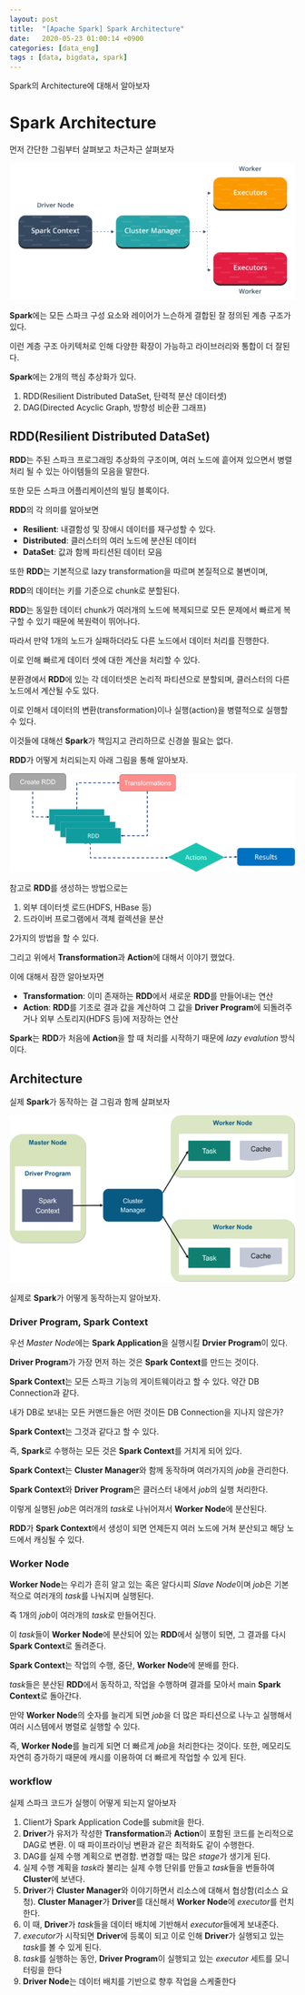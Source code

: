 ```yaml
---
layout: post
title:  "[Apache Spark] Spark Architecture"
date:   2020-05-23 01:00:14 +0900
categories: [data_eng]
tags : [data, bigdata, spark]
---
```

Spark의 Architecture에 대해서 알아보자

<!--more-->

# Spark Architecture
먼저 간단한 그림부터 살펴보고 차근차근 살펴보자

![Spark Architecture Overview](/files/spark-architecture.png)

**Spark**에는 모든 스파크 구성 요소와 레이어가 느슨하게 결합된 잘 정의된 계층 구조가 있다.

이런 계층 구조 아키텍처로 인해 다양한 확장이 가능하고 라이브러리와 통합이 더 잘된다.

**Spark**에는 2개의 핵심 추상화가 있다.

1. RDD(Resilient Distributed DataSet, 탄력적 분산 데이터셋)
1. DAG(Directed Acyclic Graph, 방향성 비순환 그래프)


## RDD(Resilient Distributed DataSet)
**RDD**는 주된 스파크 프로그래밍 추상화의 구조이며, 여러 노드에 흩어져 있으면서 병렬처리 될 수 있는 아이템들의 모음을 말한다.

또한 모든 스파크 어플리케이션의 빌딩 블록이다.

**RDD**의 각 의미를 알아보면

- **Resilient**: 내결함성 및 장애시 데이터를 재구성할 수 있다.
- **Distributed**: 클러스터의 여러 노드에 분산된 데이터
- **DataSet**: 값과 함께 파티션된 데이터 모음

또한 **RDD**는 기본적으로 lazy transformation을 따르며 본질적으로 불변이며,

**RDD**의 데이터는 키를 기준으로 chunk로 분할된다.

**RDD**는 동일한 데이터 chunk가 여러개의 노드에 복제되므로 모든 문제에서 빠르게 복구할 수 있기 때문에 복원력이 뛰어나다.

따라서 만약 1개의 노드가 실패하더라도 다른 노드에서 데이터 처리를 진행한다.

이로 인해 빠르게 데이터 셋에 대한 계산을 처리할 수 있다.

분환경에서 **RDD**에 있는 각 데이터셋은 논리적 파티션으로 분할되며, 클러스터의 다른 노드에서 계산될 수도 있다.

이로 인해서 데이터의 변환(transformation)이나 실행(action)을 병렬적으로 실행할 수 있다.

이것들에 대해선 **Spark**가 책임지고 관리하므로 신경쓸 필요는 없다.

**RDD**가 어떻게 처리되는지 아래 그림을 통해 알아보자.

![RDD Workflow](/files/rdd-workflow.png)

참고로 **RDD**를 생성하는 방법으로는

1. 외부 데이터셋 로드(HDFS, HBase 등)
1. 드라이버 프로그램에서 객체 컬렉션을 분산

2가지의 방법을 할 수 있다.

그리고 위에서 **Transformation**과 **Action**에 대해서 이야기 했었다.

이에 대해서 잠깐 알아보자면

- **Transformation**: 이미 존재하는 **RDD**에서 새로운 **RDD**를 만들어내는 연산
- **Action**: **RDD**를 기초로 결과 값을 계산하여 그 값을 **Driver Program**에 되돌려주거나 외부 스토리지(HDFS 등)에 저장하는 연산

**Spark**는 **RDD**가 처음에 **Action**을 할 때 처리를 시작하기 때문에 *lazy evalution* 방식이다.

## Architecture
실제 **Spark**가 동작하는 걸 그림과 함께 살펴보자

![Spark Architecture](/files/working-spark-architecture.png)

실제로 **Spark**가 어떻게 동작하는지 알아보자.

### Driver Program, Spark Context

우선 *Master Node*에는 **Spark Application**을 실행시킬 **Drvier Program**이 있다.

**Driver Program**가 가장 먼저 하는 것은 **Spark Context**를 만드는 것이다.

**Spark Context**는 모든 스파크 기능의 게이트웨이라고 할 수 있다. 약간 DB Connection과 같다.

내가 DB로 보내는 모든 커맨드들은 어떤 것이든 DB Connection을 지나지 않은가?

**Spark Context**는 그것과 같다고 할 수 있다.

즉, **Spark**로 수행하는 모든 것은 **Spark Context**를 거치게 되어 있다.

**Spark Context**는 **Cluster Manager**와 함께 동작하며 여러가지의 *job*을 관리한다.

**Spark Context**와 **Driver Program**은 클러스터 내에서 *job*의 실행 처리한다.

이렇게 실행된 *job*은 여러개의 *task*로 나뉘어져서 **Worker Node**에 분산된다.

**RDD**가 **Spark Context**에서 생성이 되면 언제든지 여러 노드에 거쳐 분산되고 해당 노드에서 캐싱될 수 있다.

### Worker Node
**Worker Node**는 우리가 흔히 알고 있는 혹은 알다시피 *Slave Node*이며 *job*은 기본적으로 여러개의 *task*를 나눠지며 실행된다.

즉 1개의 *job*이 여러개의 *task*로 만들어진다.

이 *task*들이 **Worker Node**에 분산되어 있는 **RDD**에서 실행이 되면, 그 결과를 다시 **Spark Context**로 돌려준다.

**Spark Context**는 작업의 수행, 중단, **Worker Node**에 분배를 한다.

*task*들은 분산된 **RDD**에서 동작하고, 작업을 수행하며 결과를 모아서 main **Spark Context**로 돌아간다.

만약 **Worker Node**의 숫자를 늘리게 되면 *job*을 더 많은 파티션으로 나누고 실행해서 여러 시스템에서 병렬로 실행할 수 있다.

즉, **Worker Node**를 늘리게 되면 더 빠르게 *job*을 처리한다는 것이다. 또한, 메모리도 자연히 증가하기 때문에 캐시를 이용하여 더 빠르게 작업할 수 있게 된다.

### workflow
실제 스파크 코드가 실행이 어떻게 되는지 알아보자

1. Client가 Spark Application Code를 submit을 한다.
1. **Driver**가 유저가 작성한 **Transformation**과 **Action**이 포함된 코드를 논리적으로 DAG로 변환. 이 때 파이프라이닝 변환과 같은 최적화도 같이 수행한다.
1. DAG를 실제 수행 계획으로 변경함. 변경할 때는 많은 *stage*가 생기게 된다.
1. 실제 수행 계획을 *task*라 불리는 실제 수행 단위를 만들고 *task*들을 번들하여 **Cluster**에 보낸다.
1. **Driver**가 **Cluster Manager**와 이야기하면서 리소스에 대해서 협상함(리소스 요청). **Cluster Manager**가 **Driver**를 대신해서 **Worker Node**에 *executor*를 런치한다.
1. 이 때, **Driver**가 *task*들을 데이터 배치에 기반해서 *executor*들에게 보내준다.
1. *executor*가 시작되면 **Driver**에 등록이 되고 이로 인해 **Driver**가 실행되고 있는 *task*를 볼 수 있게 된다.
1. *task*를 실행하는 동안, **Driver Program**이 실행되고 있는 *executor* 세트를 모니터링을 한다
1. **Driver Node**는 데이터 배치를 기반으로 향후 작업을 스케줄한다

